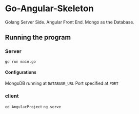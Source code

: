# Go-Angular-Skeleton
Golang Server Side. Angular Front End. Mongo as the Database.

## Running the program

### Server
`go run main.go`

#### Configurations
MongoDB running at `DATABASE_URL`
Port specified at `PORT`

### client
`cd AngularProject` `ng serve`